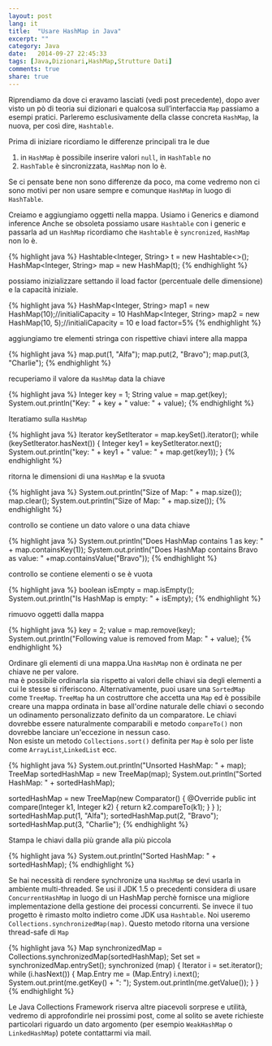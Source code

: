 ```yaml
---
layout: post
lang: it
title:  "Usare HashMap in Java"
excerpt: ""
category: Java
date:   2014-09-27 22:45:33
tags: [Java,Dizionari,HashMap,Strutture Dati]
comments: true
share: true
---
```


﻿Riprendiamo da dove ci eravamo lasciati (vedi post precedente), dopo aver visto un pò di teoria sui dizionari e qualcosa sull’interfaccia `Map` passiamo a esempi pratici. Parleremo esclusivamente della classe concreta `HashMap`, la nuova, per così dire, `Hashtable`.


Prima di iniziare ricordiamo le differenze principali tra le due

1. in `HashMap` è possibile inserire valori `null`, in `HashTable` no
2. `HashTable` è sincronizzata, `HashMap` non lo è.


Se ci pensate bene non sono differenze da poco, ma come vedremo non ci sono motivi per non usare sempre e comunque `HashMap` in luogo di `HashTable`. 

Creiamo e aggiungiamo oggetti nella mappa. Usiamo i Generics e diamond inference 
Anche se obsoleta possiamo usare `Hashtable` con i generic e passarla ad un `HashMap`
ricordiamo che `Hashtable` è `syncronized`, `HashMap` non lo è.

{% highlight java %}
Hashtable<Integer, String> t = new Hashtable<>();
HashMap<Integer, String> map = new HashMap(t);
{% endhighlight %}

possiamo inizializzare settando il load factor (percentuale delle dimensione)  e la capacità iniziale.

{% highlight java %}
HashMap<Integer, String> map1 = new HashMap(10);//initialiCapacity = 10
HashMap<Integer, String> map2 = new HashMap(10, 5);//initialiCapacity = 10 e load factor=5%
{% endhighlight %}

aggiungiamo tre elementi stringa con rispettive chiavi intere alla mappa

{% highlight java %}
map.put(1, "Alfa");
map.put(2, "Bravo");
map.put(3, "Charlie");
{% endhighlight %}

recuperiamo il valore da `HashMap` data la chiave

{% highlight java %}
Integer key = 1;
String value = map.get(key);
System.out.println("Key: " + key + " value: " + value);
{% endhighlight %}


Iteratiamo sulla `HashMap`        

{% highlight java %}
Iterator<Integer> keySetIterator = map.keySet().iterator();
while (keySetIterator.hasNext()) {
            Integer key1 = keySetIterator.next();
            System.out.println("key: " + key1 + " value: " + map.get(key1));
}
{% endhighlight %}

ritorna le dimensioni di una `HashMap` e la svuota

{% highlight java %}
System.out.println("Size of Map: " + map.size());
map.clear(); 
System.out.println("Size of Map: " + map.size());
{% endhighlight %}

controllo se contiene un dato valore o una data chiave

{% highlight java %}
System.out.println("Does HashMap contains 1 as key: " + map.containsKey(1));
System.out.println("Does HashMap contains Bravo as value: " +map.containsValue("Bravo"));
{% endhighlight %}

controllo se contiene elementi o se è vuota

{% highlight java %}
boolean isEmpty = map.isEmpty();
System.out.println("Is HashMap is empty: " + isEmpty);
{% endhighlight %}

rimuovo oggetti dalla mappa

{% highlight java %}
key = 2;
value = map.remove(key);
System.out.println("Following value is removed from Map: " + value);
{% endhighlight %}

Ordinare gli elementi di una mappa.Una `HashMap` non è ordinata ne per chiave ne per valore.         
ma è possibile ordinarla sia rispetto ai valori delle chiavi sia degli elementi a cui le stesse si riferiscono.
Alternativamente, puoi usare una `SortedMap` come `TreeMap`. 
`TreeMap` ha un costruttore che accetta una `Map` ed è possibile creare una mappa ordinata 
in base all'ordine naturale delle chiavi o secondo un odinamento personalizzato definito da un comparatore.
Le chiavi dovrebbe essere naturalmente comparabili e metodo  `compareTo()` non dovrebbe lanciare un'eccezione in nessun caso.                
Non esiste un metodo `Collections.sort()` definita per `Map` 
è solo per liste come `ArrayList`,`LinkedList` ecc.        

{% highlight java %}
System.out.println("Unsorted HashMap: " + map);
TreeMap sortedHashMap = new TreeMap(map);
System.out.println("Sorted HashMap: " + sortedHashMap);


sortedHashMap = new TreeMap(new Comparator<Integer>() {
            @Override
            public int compare(Integer k1, Integer k2) {
                return k2.compareTo(k1);
            }
        }
        );
sortedHashMap.put(1, "Alfa");
sortedHashMap.put(2, "Bravo");
sortedHashMap.put(3, "Charlie");
{% endhighlight %}

Stampa le chiavi dalla più grande alla più piccola

{% highlight java %}
System.out.println("Sorted HashMap: " + sortedHashMap);
{% endhighlight %}

Se hai necessità di rendere synchronize una `HashMap` se devi usarla in ambiente multi-threaded.
Se usi il JDK 1.5 o precedenti considera di usare `ConcurrentHashMap` in luogo di un HashMap perchè fornisce una migliore implementazione della gestione dei processi concurrenti. 
Se invece il tuo progetto è rimasto molto indietro come JDK usa `Hashtable`.
Noi useremo `Collections.synchronizedMap(map)`. 
Questo metodo ritorna una versione thread-safe di `Map`

{% highlight java %}
Map synchronizedMap = Collections.synchronizedMap(sortedHashMap);
Set set = synchronizedMap.entrySet();
synchronized (map) {
            Iterator i = set.iterator();
            while (i.hasNext()) {
                Map.Entry me = (Map.Entry) i.next();
                System.out.print(me.getKey() + ": ");
                System.out.println(me.getValue());
            }
}
{% endhighlight %}

Le Java Collections Framework riserva altre piacevoli sorprese e utilità, vedremo di approfondirle nei prossimi post, come al solito se avete richieste particolari riguardo un dato argomento  (per esempio `WeakHashMap` o `LinkedHashMap`) potete contattarmi via mail.
